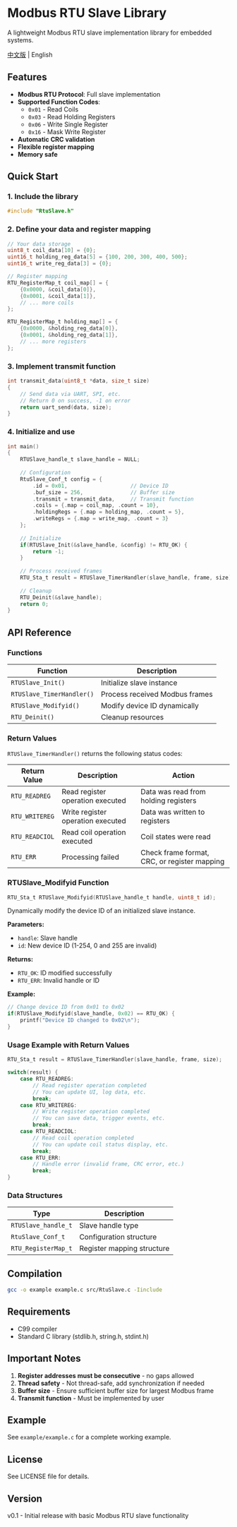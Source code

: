 # Modbus RTU Slave Library

A lightweight Modbus RTU slave implementation library for embedded systems.

[中文版](readme.zh.md) | English

## Features

- **Modbus RTU Protocol**: Full slave implementation
- **Supported Function Codes**:
  - `0x01` - Read Coils
  - `0x03` - Read Holding Registers  
  - `0x06` - Write Single Register
  - `0x16` - Mask Write Register
- **Automatic CRC validation**
- **Flexible register mapping**
- **Memory safe**

## Quick Start

### 1. Include the library

```c
#include "RtuSlave.h"
```

### 2. Define your data and register mapping

```c
// Your data storage
uint8_t coil_data[10] = {0};
uint16_t holding_reg_data[5] = {100, 200, 300, 400, 500};
uint16_t write_reg_data[3] = {0};

// Register mapping
RTU_RegisterMap_t coil_map[] = {
    {0x0000, &coil_data[0]},
    {0x0001, &coil_data[1]},
    // ... more coils
};

RTU_RegisterMap_t holding_map[] = {
    {0x0000, &holding_reg_data[0]},
    {0x0001, &holding_reg_data[1]},
    // ... more registers
};
```

### 3. Implement transmit function

```c
int transmit_data(uint8_t *data, size_t size)
{
    // Send data via UART, SPI, etc.
    // Return 0 on success, -1 on error
    return uart_send(data, size);
}
```

### 4. Initialize and use

```c
int main()
{
    RTUSlave_handle_t slave_handle = NULL;
    
    // Configuration
    RtuSlave_Conf_t config = {
        .id = 0x01,                    // Device ID
        .buf_size = 256,               // Buffer size
        .transmit = transmit_data,     // Transmit function
        .coils = {.map = coil_map, .count = 10},
        .holdingRegs = {.map = holding_map, .count = 5},
        .writeRegs = {.map = write_map, .count = 3}
    };
    
    // Initialize
    if(RTUSlave_Init(&slave_handle, &config) != RTU_OK) {
        return -1;
    }
    
    // Process received frames
    RTU_Sta_t result = RTUSlave_TimerHandler(slave_handle, frame, size);
    
    // Cleanup
    RTU_Deinit(&slave_handle);
    return 0;
}
```

## API Reference

### Functions

| Function | Description |
|----------|-------------|
| `RTUSlave_Init()` | Initialize slave instance |
| `RTUSlave_TimerHandler()` | Process received Modbus frames |
| `RTUSlave_Modifyid()` | Modify device ID dynamically |
| `RTU_Deinit()` | Cleanup resources |

### Return Values

`RTUSlave_TimerHandler()` returns the following status codes:

| Return Value | Description | Action |
|--------------|-------------|---------|
| `RTU_READREG` | Read register operation executed | Data was read from holding registers |
| `RTU_WRITEREG` | Write register operation executed | Data was written to registers |
| `RTU_READCIOL` | Read coil operation executed | Coil states were read |
| `RTU_ERR` | Processing failed | Check frame format, CRC, or register mapping |

### RTUSlave_Modifyid Function

```c
RTU_Sta_t RTUSlave_Modifyid(RTUSlave_handle_t handle, uint8_t id);
```

Dynamically modify the device ID of an initialized slave instance.

**Parameters:**
- `handle`: Slave handle
- `id`: New device ID (1-254, 0 and 255 are invalid)

**Returns:**
- `RTU_OK`: ID modified successfully
- `RTU_ERR`: Invalid handle or ID

**Example:**
```c
// Change device ID from 0x01 to 0x02
if(RTUSlave_Modifyid(slave_handle, 0x02) == RTU_OK) {
    printf("Device ID changed to 0x02\n");
}
```

### Usage Example with Return Values

```c
RTU_Sta_t result = RTUSlave_TimerHandler(slave_handle, frame, size);

switch(result) {
    case RTU_READREG:
        // Read register operation completed
        // You can update UI, log data, etc.
        break;
    case RTU_WRITEREG:
        // Write register operation completed
        // You can save data, trigger events, etc.
        break;
    case RTU_READCIOL:
        // Read coil operation completed
        // You can update coil status display, etc.
        break;
    case RTU_ERR:
        // Handle error (invalid frame, CRC error, etc.)
        break;
}
```

### Data Structures

| Type | Description |
|------|-------------|
| `RTUSlave_handle_t` | Slave handle type |
| `RtuSlave_Conf_t` | Configuration structure |
| `RTU_RegisterMap_t` | Register mapping structure |

## Compilation

```bash
gcc -o example example.c src/RtuSlave.c -Iinclude
```

## Requirements

- C99 compiler
- Standard C library (stdlib.h, string.h, stdint.h)

## Important Notes

1. **Register addresses must be consecutive** - no gaps allowed
2. **Thread safety** - Not thread-safe, add synchronization if needed
3. **Buffer size** - Ensure sufficient buffer size for largest Modbus frame
4. **Transmit function** - Must be implemented by user

## Example

See `example/example.c` for a complete working example.

## License

See LICENSE file for details.

## Version

v0.1 - Initial release with basic Modbus RTU slave functionality